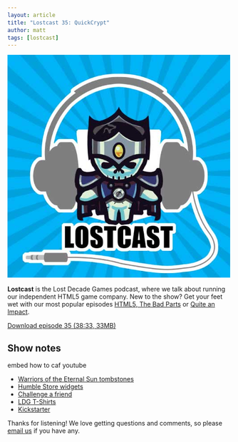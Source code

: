```yaml
---
layout: article
title: "Lostcast 35: QuickCrypt"
author: matt
tags: [lostcast]
---
```

<div class="full-frame">
	<img alt="Lostcast logo" src="/media/images/posts/cryptRun/lichcast.jpg" width="500" height="500">
</div>

**Lostcast** is the Lost Decade Games podcast, where we talk about running our independent HTML5 game company. New to the show? Get your feet wet with our most popular episodes [HTML5, The Bad Parts](/lostcast-episode-7-html5-the-bad-parts/) or [Quite an Impact](/lostcast-episode-14-quite-an-impact/).

<a class="download-podcast" href="http://media.lostdecadegames.com/lostcast/lostcast_34.mp3">
	Download episode 35 (38:33, 33MB)
</a>

## Show notes

embed how to caf youtube

* [Warriors of the Eternal Sun tombstones](http://lparchive.org/Warriors-of-the-Eternal-Sun/Update%2001/)
* [Humble Store widgets](http://www.cryptrun.com/buy/)
* [Challenge a friend](/challenge-a-friend/)
* [LDG T-Shirts](http://www.redbubble.com/people/lostdecadegames/works/10591119-lost-decade-games-labeled-logo)
* [Kickstarter](http://www.kickstarter.com/projects/richtaur/crypt-run-death-is-just-the-beginning)

Thanks for listening! We love getting questions and comments, so please [email us](mailto:hello@lostdecadegames.com) if you have any.
